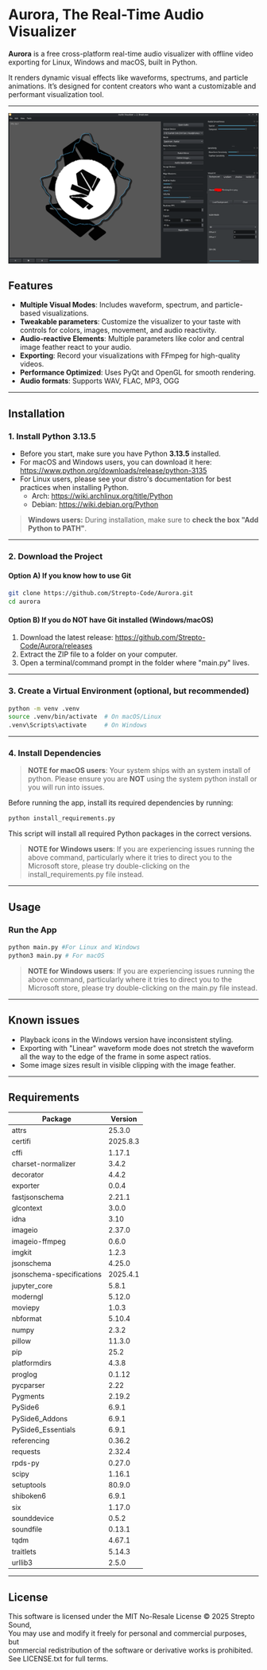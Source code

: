 # Aurora, The Real-Time Audio Visualizer

**Aurora** is a free cross-platform real-time audio visualizer with offline video exporting for Linux, Windows and macOS, built in Python.

It renders dynamic visual effects like waveforms, spectrums, and particle animations. It’s designed for content creators who want a customizable and performant visualization tool.

---

<p align="center">
  <img src="readme_images/Linux.png" alt="Aurora on Linux" width="600">
</p>

## Features

- **Multiple Visual Modes**: Includes waveform, spectrum, and particle-based visualizations.
- **Tweakable parameters**: Customize the visualizer to your taste with controls for colors, images, movement, and audio reactivity.
- **Audio-reactive Elements**: Multiple parameters like color and central image feather react to your audio.
- **Exporting**: Record your visualizations with FFmpeg for high-quality videos.
- **Performance Optimized**: Uses PyQt and OpenGL for smooth rendering.
- **Audio formats**: Supports WAV, FLAC, MP3, OGG

---

## Installation

### 1. Install Python 3.13.5
- Before you start, make sure you have Python **3.13.5** installed.  
- For macOS and Windows users, you can download it here: https://www.python.org/downloads/release/python-3135
- For Linux users, please see your distro's documentation for best practices when installing Python.
  - Arch: https://wiki.archlinux.org/title/Python
  - Debian: https://wiki.debian.org/Python

> **Windows users:** During installation, make sure to **check the box "Add Python to PATH"**.

---

### 2. Download the Project

#### Option A) If you know how to use Git
```bash
git clone https://github.com/Strepto-Code/Aurora.git
cd aurora
```

#### Option B) If you do **NOT** have Git installed (Windows/macOS)
1. Download the latest release: https://github.com/Strepto-Code/Aurora/releases
2. Extract the ZIP file to a folder on your computer.
3. Open a terminal/command prompt in the folder where "main.py" lives.

---

### 3. Create a Virtual Environment (optional, but recommended)
```bash
python -m venv .venv
source .venv/bin/activate  # On macOS/Linux
.venv\Scripts\activate     # On Windows
```

---

### 4. Install Dependencies

> **NOTE for macOS users**: Your system ships with an system install of python. Please ensure you are **NOT** using the system python install or you will run into issues.

Before running the app, install its required dependencies by running:
```bash
python install_requirements.py
```
This script will install all required Python packages in the correct versions.

> **NOTE for Windows users**: If you are experiencing issues running the above command, particularly where it tries to direct you to the Microsoft store, please try double-clicking on the install_requirements.py file instead.

---

## Usage

### Run the App
```bash
python main.py #For Linux and Windows
python3 main.py # For macOS
```
> **NOTE for Windows users**: If you are experiencing issues running the above command, particularly where it tries to direct you to the Microsoft store, please try double-clicking on the main.py file instead.

---

## Known issues

- Playback icons in the Windows version have inconsistent styling.
- Exporting with "Linear" waveform mode does not stretch the waveform all the way to the edge of the frame in some aspect ratios.
- Some image sizes result in visible clipping with the image feather.

---

## Requirements
| Package                   | Version  |
| ------------------------- | -------- |
| attrs                     | 25.3.0   |
| certifi                   | 2025.8.3 |
| cffi                      | 1.17.1   |
| charset-normalizer        | 3.4.2    |
| decorator                 | 4.4.2    |
| exporter                  | 0.0.4    |
| fastjsonschema            | 2.21.1   |
| glcontext                 | 3.0.0    |
| idna                      | 3.10     |
| imageio                   | 2.37.0   |
| imageio-ffmpeg            | 0.6.0    |
| imgkit                    | 1.2.3    |
| jsonschema                | 4.25.0   |
| jsonschema-specifications | 2025.4.1 |
| jupyter_core              | 5.8.1    |
| moderngl                  | 5.12.0   |
| moviepy                   | 1.0.3    |
| nbformat                  | 5.10.4   |
| numpy                     | 2.3.2    |
| pillow                    | 11.3.0   |
| pip                       | 25.2     |
| platformdirs              | 4.3.8    |
| proglog                   | 0.1.12   |
| pycparser                 | 2.22     |
| Pygments                  | 2.19.2   |
| PySide6                   | 6.9.1    |
| PySide6_Addons            | 6.9.1    |
| PySide6_Essentials        | 6.9.1    |
| referencing               | 0.36.2   |
| requests                  | 2.32.4   |
| rpds-py                   | 0.27.0   |
| scipy                     | 1.16.1   |
| setuptools                | 80.9.0   |
| shiboken6                 | 6.9.1    |
| six                       | 1.17.0   |
| sounddevice               | 0.5.2    |
| soundfile                 | 0.13.1   |
| tqdm                      | 4.67.1   |
| traitlets                 | 5.14.3   |
| urllib3                   | 2.5.0    |

---

## License
This software is licensed under the MIT No-Resale License © 2025 Strepto Sound,  
You may use and modify it freely for personal and commercial purposes, but  
commercial redistribution of the software or derivative works is prohibited.  
See LICENSE.txt for full terms.
